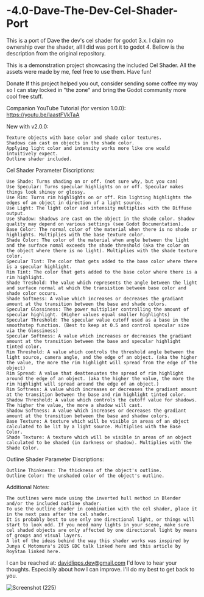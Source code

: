# -4.0-Dave-The-Dev-Cel-Shader-Port
This is a port of Dave the dev's cel shader for godot 3.x. I claim no ownership over the shader, all I did was port it to godot 4. Bellow is the description from the original repository.

This is a demonstration project showcasing the included Cel Shader. All the assets were made by me, feel free to use them. Have fun!

Donate If this project helped you out, consider sending some coffee my way so I can stay locked in "the zone" and bring the Godot community more cool free stuff.

Companion YouTube Tutorial (for version 1.0.0): https://youtu.be/laastFVkTaA

New with v2.0.0:

    Texture objects with base color and shade color textures.
    Shadows can cast on objects in the shade color.
    Applying light color and intensity works more like one would intuitively expect.
    Outline shader included.

Cel Shader Parameter Discriptions:

    Use Shade: Turns shading on or off. (not sure why, but you can)
    Use Specular: Turns specular highlights on or off. Specular makes things look shiney or glossy.
    Use Rim: Turns rim highlights on or off. Rim lighting highlights the edges of an object in direction of a light source.
    Use Light: The light color and intensity multiplies with the Diffuse output.
    Use Shadow: Shadows are cast on the object in the shade color. Shadow quality may depend on various settings (see Godot Documentation).
    Base Color: The normal color of the material when there is no shade or highlights. Multiplies with the base texture color.
    Shade Color: The color of the material when angle between the light and the surface nomal exceeds the shade threshold (aka the color on the object where there is no light). Multiplies with the shade texture color.
    Specular Tint: The color that gets added to the base color where there is a specular highlight.
    Rim Tint: The color that gets added to the base color where there is a rim highlight.
    Shade Treshold: The value which represents the angle between the light and surface normal at which the transistion between base color and shade color occurs.
    Shade Softness: A value which increases or decreases the gradiant amount at the transition between the base and shade colors.
    Specular Glossiness: The power multiplier controlling the amount of specular highlight. (Higher values equal smaller highlights)
    Specular Threshold: The specular value cutoff used as a base in the smoothstep function. (Best to keep at 0.5 and control specular size via the Glossiness)
    Specular Softness: A value which increases or decreases the gradiant amount at the transition between the base and specular highlight tinted color.
    Rim Threshold: A value which controls the threshold angle between the light source, camera angle, and the edge of an object. (aka the higher the value, the more the rim highlight will spread from the edge of the object)
    Rim Spread: A value that deattenuates the spread of rim highlight around the edge of an object. (aka the higher the value, the more the rim highlight will spread around the edge of an object.)
    Rim Softness: A value which increases or decreases the gradiant amount at the transition between the base and rim highlight tinted color.
    Shadow Threshold: A value which controls the cutoff value for shadows. The higher the value, the more a shadow will cast.
    Shadow Softness: A value which increases or decreases the gradiant amount at the transition between the base and shadow colors.
    Base Texture: A texture which will be visible in areas of an object calculated to be lit by a light source. Multiplies with the Base Color.
    Shade Texture: A texture which will be visible in areas of an object calculated to be shaded (in darkness or shadow). Multiplies with the Shade Color.

Outline Shader Parameter Discriptions:

    Outline Thinkness: The thickness of the object's outline.
    Outline Color: The unshaded color of the object's outline.

Additional Notes:

    The outlines were made using the inverted hull method in Blender and/or the included outline shader.
    To use the outline shader in combination with the cel shader, place it in the next pass after the cel shader.
    It is probably best to use only one directional light, or things will start to look odd. If you need many lights in your scene, make sure cel shaded objects are only affected by one directional light by means of groups and visual layers.
    A lot of the ideas behind the way this shader works was inspired by Junya C Motomura's 2015 GDC talk linked here and this article by RoyStan linked here.

I can be reached at: davidlipps.dev@gmail.com I'd love to hear your thoughts. Especially about how I can improve. I'll do my best to get back to you.

![Screenshot (225)](https://user-images.githubusercontent.com/116190811/226172683-03745f22-4abb-4510-aebf-fa242e75c2c0.png)
